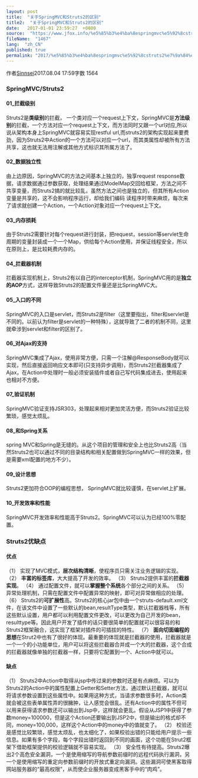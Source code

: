 ```yaml
---
layout: post
title:  "关于SpringMVC和Struts2的区别"
title2:  "关于SpringMVC和Struts2的区别"
date:   2017-01-01 23:59:27  +0800
source:  "https://www.jfox.info/%e5%85%b3%e4%ba%8espringmvc%e5%92%8cstruts2%e7%9a%84%e5%8c%ba%e5%88%ab.html"
fileName:  "1467"
lang:  "zh_CN"
published: true
permalink: "2017/%e5%85%b3%e4%ba%8espringmvc%e5%92%8cstruts2%e7%9a%84%e5%8c%ba%e5%88%ab.html"
---
```


作者[Sinnsei](/u/1d06a26fbffe)2017.08.04 17:59字数 1564
### SpringMVC/Struts2

#### 01_拦截级别

Struts2是**类级别**的拦截， 一个类对应一个request上下文，SpringMVC是**方法级别**的拦截，一个方法对应一个request上下文，而方法同时又跟一个url对应,所以说从架构本身上SpringMVC就容易实现restful url,而struts2的架构实现起来要费劲，因为Struts2中Action的一个方法可以对应一个url，而其类属性却被所有方法共享，这也就无法用注解或其他方式标识其所属方法了。

#### 02_数据独立性

由上边原因，SpringMVC的方法之间基本上独立的，独享request response数据，请求数据通过参数获取，处理结果通过ModelMap交回给框架，方法之间不共享变量，而Struts2搞的就比较乱，虽然方法之间也是独立的，但其所有Action变量是共享的，这不会影响程序运行，却给我们编码 读程序时带来麻烦，每次来了请求就创建一个Action，一个Action对象对应一个request上下文。

#### 03_内存损耗

由于Struts2需要针对每个request进行封装，把request，session等servlet生命周期的变量封装成一个一个Map，供给每个Action使用，并保证线程安全，所以在原则上，是比较耗费内存的。

#### 04_拦截器机制

拦截器实现机制上，Struts2有以自己的interceptor机制，SpringMVC用的是**独立的AOP**方式，这样导致Struts2的配置文件量还是比SpringMVC大。

#### 05_入口的不同

SpringMVC的入口是servlet，而Struts2是filter（这里要指出，filter和servlet是不同的。以前认为filter是servlet的一种特殊），这就导致了二者的机制不同，这里就牵涉到servlet和filter的区别了。

#### 06_对Ajax的支持

SpringMVC集成了Ajax，使用非常方便，只需一个注解@ResponseBody就可以实现，然后直接返回响应文本即可(只支持异步调用)，而Struts2拦截器集成了Ajax，在Action中处理时一般必须安装插件或者自己写代码集成进去，使用起来也相对不方便。

#### 07_验证机制

SpringMVC验证支持JSR303，处理起来相对更加灵活方便，而Struts2验证比较繁琐，感觉太烦乱。

#### 08_和Spring关系

spring MVC和Spring是无缝的。从这个项目的管理和安全上也比Struts2高（当然Struts2也可以通过不同的目录结构和相关配置做到SpringMVC一样的效果，但是需要xml配置的地方不少）。

#### 09_设计思想

Struts2更加符合OOP的编程思想， SpringMVC就比较谨慎，在servlet上扩展。

#### 10_开发效率和性能

SpringMVC开发效率和性能高于Struts2。SpringMVC可以认为已经100%零配置。

### Struts2优缺点

#### 优点

（1） 实现了MVC模式，**层次结构清晰**，使程序员只需关注业务逻辑的实现。
（2） **丰富的标签库**，大大提高了开发的效率。
（3） Struts2提供丰富的**拦截器实现**。
（4） 通过配置文件，就可以**掌握整个系统**各个部分之间的关系。
（5） 异常处理机制，只需在配置文件中配置异常的映射，即可对异常做相应的处理。
（6） Struts2的**可扩展性**高。Struts2的核心jar包中由一个struts-default.xml文件，在该文件中设置了一些默认的bean,resultType类型，默认拦截器栈等，所有这些默认设置，用户都可以利用配置文件更改，可以更改为自己开发的bean，resulttype等。因此用户开发了插件的话只要很简单的配置就可以很容易的和Struts2框架融合，这实现了框架对插件的可插拔的特性。
（7） **面向切面编程的思想**在Strut2中也有了很好的体现。最重要的体现就是拦截器的使用，拦截器就是一个一个的小功能单位，用户可以将这些拦截器合并成一个大的拦截器，这个合成的拦截器就像单独的拦截器一样，只要将它配置到一个、Action中就可以。

#### 缺点

（1） Struts2中Action中取得从jsp中传过来的参数时还是有点麻烦。可以为Struts2的Action中的属性配置上Getter和Setter方法，通过默认拦截器，就可以将请求参数设置到这些属性中。如果用这种方式，当请求参数很多时，Action类就会被这些表单属性弄的很臃肿，让人感觉会很乱。还有Action中的属性不但可以用来获得请求参数还可以输出到Jsp中，这样就会更乱。假设从JSP1中获得了参数money=100000，但是这个Action还要输出到JSP2中，但是输出的格式却不同，money=100,000，这样这个Action中的money中的值就变了。
（2） 校验还是感觉比较繁琐，感觉太烦乱，也太细化了，如果校验出错的只能给用户提示一些信息。如果有多个字段，每个字段出错时返回到不同的画面，这个功能在Strut2框架下借助框架提供的校验逻辑就不容易实现。
（3） 安全性有待提高。Struts2曝出2个高危安全漏洞，一个是使用缩写的导航参数前缀时的远程代码执行漏洞，另一个是使用缩写的重定向参数前缀时的开放式重定向漏洞。这些漏洞可使黑客取得网站服务器的“最高权限”，从而使企业服务器变成黑客手中的“肉鸡”。
